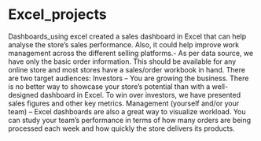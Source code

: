 # Excel_projects
Dashboards_using excel
created a sales dashboard in Excel that can help analyse the store’s sales performance. Also, it could help improve work management across the different selling platforms.-
As per data source, we have only the basic order information. This should be available for any online store and most stores have a sales/order workbook in hand.
There are two target audiences:
Investors – You are growing the business. There is no better way to showcase your store’s potential than with a well-designed dashboard in Excel.
To win over investors, we have presented sales figures and other key metrics.
Management (yourself and/or your team) – Excel dashboards are also a great way to visualize workload. You can study your team’s performance in terms of how many orders are being processed each week and how quickly the store delivers its products.

